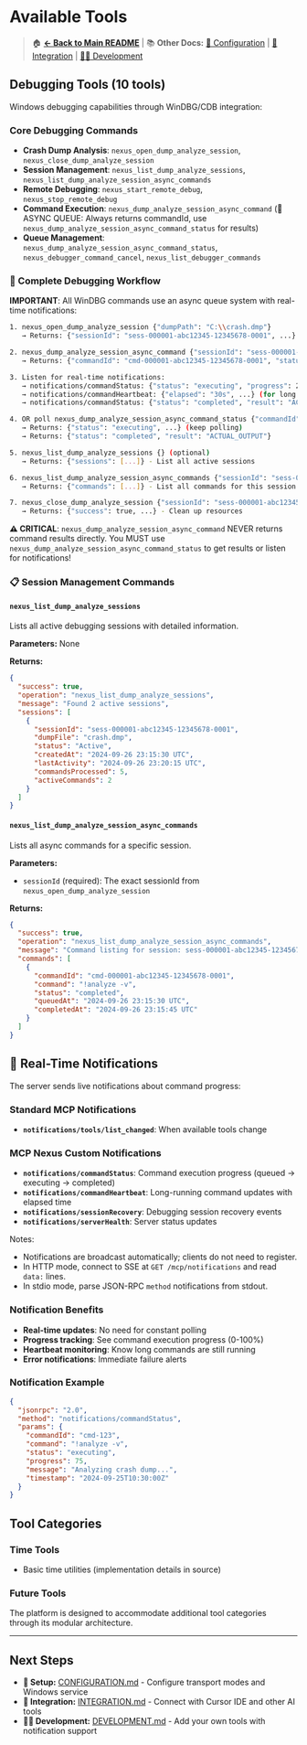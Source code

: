 # Available Tools

> 🏠 **[← Back to Main README](../README.md)** | 📚 **Other Docs:** [🔧 Configuration](CONFIGURATION.md) | [🤖 Integration](INTEGRATION.md) | [👨‍💻 Development](DEVELOPMENT.md)

## Debugging Tools (10 tools)

Windows debugging capabilities through WinDBG/CDB integration:

### Core Debugging Commands
- **Crash Dump Analysis**: `nexus_open_dump_analyze_session`, `nexus_close_dump_analyze_session`
- **Session Management**: `nexus_list_dump_analyze_sessions`, `nexus_list_dump_analyze_session_async_commands`
- **Remote Debugging**: `nexus_start_remote_debug`, `nexus_stop_remote_debug`  
- **Command Execution**: `nexus_dump_analyze_session_async_command` (🔄 ASYNC QUEUE: Always returns commandId, use `nexus_dump_analyze_session_async_command_status` for results)
- **Queue Management**: `nexus_dump_analyze_session_async_command_status`, `nexus_debugger_command_cancel`, `nexus_list_debugger_commands`

### 🔄 Complete Debugging Workflow

**IMPORTANT**: All WinDBG commands use an async queue system with real-time notifications:

```bash
1. nexus_open_dump_analyze_session {"dumpPath": "C:\\crash.dmp"}
   → Returns: {"sessionId": "sess-000001-abc12345-12345678-0001", ...}

2. nexus_dump_analyze_session_async_command {"sessionId": "sess-000001-abc12345-12345678-0001", "command": "!analyze -v"}
   → Returns: {"commandId": "cmd-000001-abc12345-12345678-0001", "status": "queued", ...}

3. Listen for real-time notifications:
   → notifications/commandStatus: {"status": "executing", "progress": 25, ...}
   → notifications/commandHeartbeat: {"elapsed": "30s", ...} (for long commands)
   → notifications/commandStatus: {"status": "completed", "result": "ACTUAL_OUTPUT"}

4. OR poll nexus_dump_analyze_session_async_command_status {"commandId": "cmd-000001-abc12345-12345678-0001"}  
   → Returns: {"status": "executing", ...} (keep polling)
   → Returns: {"status": "completed", "result": "ACTUAL_OUTPUT"}

5. nexus_list_dump_analyze_sessions {} (optional)
   → Returns: {"sessions": [...]} - List all active sessions

6. nexus_list_dump_analyze_session_async_commands {"sessionId": "sess-000001-abc12345-12345678-0001"} (optional)
   → Returns: {"commands": [...]} - List all commands for this session

7. nexus_close_dump_analyze_session {"sessionId": "sess-000001-abc12345-12345678-0001"}
   → Returns: {"success": true, ...} - Clean up resources
```

**⚠️ CRITICAL**: `nexus_dump_analyze_session_async_command` NEVER returns command results directly. You MUST use `nexus_dump_analyze_session_async_command_status` to get results or listen for notifications!

### 📋 Session Management Commands

#### `nexus_list_dump_analyze_sessions`
Lists all active debugging sessions with detailed information.

**Parameters:** None

**Returns:**
```json
{
  "success": true,
  "operation": "nexus_list_dump_analyze_sessions",
  "message": "Found 2 active sessions",
  "sessions": [
    {
      "sessionId": "sess-000001-abc12345-12345678-0001",
      "dumpFile": "crash.dmp",
      "status": "Active",
      "createdAt": "2024-09-26 23:15:30 UTC",
      "lastActivity": "2024-09-26 23:20:15 UTC",
      "commandsProcessed": 5,
      "activeCommands": 2
    }
  ]
}
```

#### `nexus_list_dump_analyze_session_async_commands`
Lists all async commands for a specific session.

**Parameters:**
- `sessionId` (required): The exact sessionId from `nexus_open_dump_analyze_session`

**Returns:**
```json
{
  "success": true,
  "operation": "nexus_list_dump_analyze_session_async_commands",
  "message": "Command listing for session: sess-000001-abc12345-12345678-0001",
  "commands": [
    {
      "commandId": "cmd-000001-abc12345-12345678-0001",
      "command": "!analyze -v",
      "status": "completed",
      "queuedAt": "2024-09-26 23:15:30 UTC",
      "completedAt": "2024-09-26 23:15:45 UTC"
    }
  ]
}
```

## 📡 Real-Time Notifications

The server sends live notifications about command progress:

### Standard MCP Notifications
- **`notifications/tools/list_changed`**: When available tools change

### MCP Nexus Custom Notifications  
- **`notifications/commandStatus`**: Command execution progress (queued → executing → completed)
- **`notifications/commandHeartbeat`**: Long-running command updates with elapsed time
- **`notifications/sessionRecovery`**: Debugging session recovery events
- **`notifications/serverHealth`**: Server status updates
  
Notes:
- Notifications are broadcast automatically; clients do not need to register.
- In HTTP mode, connect to SSE at `GET /mcp/notifications` and read `data:` lines.
- In stdio mode, parse JSON-RPC `method` notifications from stdout.

### Notification Benefits
- **Real-time updates**: No need for constant polling
- **Progress tracking**: See command execution progress (0-100%)
- **Heartbeat monitoring**: Know long commands are still running
- **Error notifications**: Immediate failure alerts

### Notification Example
```json
{
  "jsonrpc": "2.0",
  "method": "notifications/commandStatus",
  "params": {
    "commandId": "cmd-123",
    "command": "!analyze -v",
    "status": "executing",
    "progress": 75,
    "message": "Analyzing crash dump...",
    "timestamp": "2024-09-25T10:30:00Z"
  }
}
```

## Tool Categories

### Time Tools
- Basic time utilities (implementation details in source)

### Future Tools
The platform is designed to accommodate additional tool categories through its modular architecture.

---

## Next Steps

- **🔧 Setup:** [CONFIGURATION.md](CONFIGURATION.md) - Configure transport modes and Windows service
- **🤖 Integration:** [INTEGRATION.md](INTEGRATION.md) - Connect with Cursor IDE and other AI tools
- **👨‍💻 Development:** [DEVELOPMENT.md](DEVELOPMENT.md) - Add your own tools with notification support
